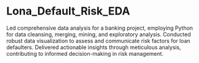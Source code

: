 # Lona_Default_Risk_EDA

Led comprehensive data analysis for a banking project, employing Python for data cleansing, merging, mining, and exploratory analysis. Conducted robust data visualization to assess and communicate risk factors for loan defaulters. Delivered actionable insights through meticulous analysis, contributing to informed decision-making in risk management.

